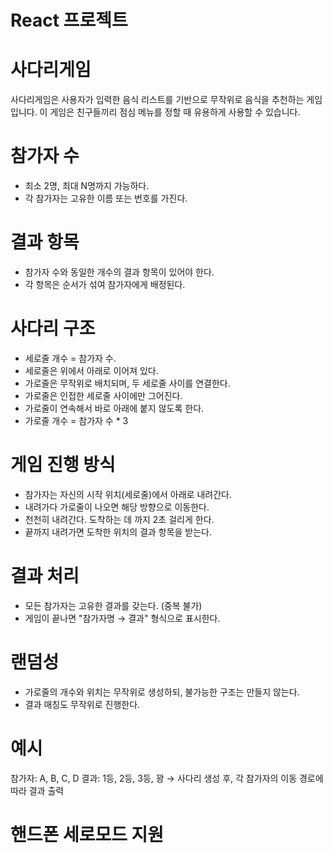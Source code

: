 # React 프로젝트 

# 사다리게임
사다리게임은 사용자가 입력한 음식 리스트를 기반으로 무작위로 음식을 추천하는 게임입니다. 이 게임은 친구들끼리 점심 메뉴를 정할 때 유용하게 사용할 수 있습니다.

# 참가자 수
   - 최소 2명, 최대 N명까지 가능하다.
   - 각 참가자는 고유한 이름 또는 번호를 가진다.

# 결과 항목
   - 참가자 수와 동일한 개수의 결과 항목이 있어야 한다.
   - 각 항목은 순서가 섞여 참가자에게 배정된다.

# 사다리 구조
   - 세로줄 개수 = 참가자 수.
   - 세로줄은 위에서 아래로 이어져 있다.
   - 가로줄은 무작위로 배치되며, 두 세로줄 사이를 연결한다.
   - 가로줄은 인접한 세로줄 사이에만 그어진다.
   - 가로줄이 연속해서 바로 아래에 붙지 않도록 한다.
   - 가로줄 개수 = 참가자 수 * 3
# 게임 진행 방식
   - 참가자는 자신의 시작 위치(세로줄)에서 아래로 내려간다.
   - 내려가다 가로줄이 나오면 해당 방향으로 이동한다.
   - 천천히 내려간다. 도착하는 데 까지 2초 걸리게 한다. 
   - 끝까지 내려가면 도착한 위치의 결과 항목을 받는다.

# 결과 처리
   - 모든 참가자는 고유한 결과를 갖는다. (중복 불가)
   - 게임이 끝나면 "참가자명 → 결과" 형식으로 표시한다.
# 랜덤성
  - 가로줄의 개수와 위치는 무작위로 생성하되, 불가능한 구조는 만들지 않는다.
  - 결과 매칭도 무작위로 진행한다.

# 예시
   참가자: A, B, C, D
   결과: 1등, 2등, 3등, 꽝
   → 사다리 생성 후, 각 참가자의 이동 경로에 따라 결과 출력

# 핸드폰 세로모드 지원
